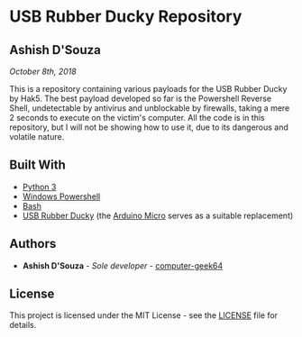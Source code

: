 # USB Rubber Ducky Repository
## Ashish D'Souza
*October 8th, 2018*

This is a repository containing various payloads for the USB Rubber Ducky by Hak5. The best payload developed so far is the Powershell Reverse Shell, undetectable by antivirus and unblockable by firewalls, taking a mere 2 seconds to execute on the victim's computer. All the code is in this repository, but I will not be showing how to use it, due to its dangerous and volatile nature.

## Built With
* [Python 3](https://www.python.org)
* [Windows Powershell](https://docs.microsoft.com/en-us/powershell/scripting/powershell-scripting)
* [Bash](https://www.gnu.org/software/bash/)
* [USB Rubber Ducky](https://hakshop.com/products/usb-rubber-ducky-deluxe) (the [Arduino Micro](https://store.arduino.cc/usa/arduino-micro) serves as a suitable replacement)

## Authors
* **Ashish D'Souza** - *Sole developer* - [computer-geek64](https://github.com/computer-geek64)

## License
This project is licensed under the MIT License - see the [LICENSE](LICENSE) file for details.
